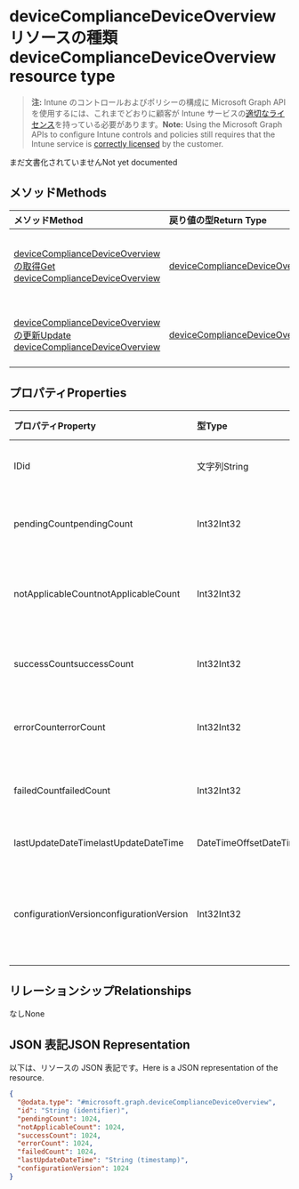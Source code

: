 # <a name="devicecompliancedeviceoverview-resource-type"></a><span data-ttu-id="ae2f2-101">deviceComplianceDeviceOverview リソースの種類</span><span class="sxs-lookup"><span data-stu-id="ae2f2-101">deviceComplianceDeviceOverview resource type</span></span>

> <span data-ttu-id="ae2f2-102">**注:** Intune のコントロールおよびポリシーの構成に Microsoft Graph API を使用するには、これまでどおりに顧客が Intune サービスの[適切なライセンス](https://go.microsoft.com/fwlink/?linkid=839381)を持っている必要があります。</span><span class="sxs-lookup"><span data-stu-id="ae2f2-102">**Note:** Using the Microsoft Graph APIs to configure Intune controls and policies still requires that the Intune service is [correctly licensed](https://go.microsoft.com/fwlink/?linkid=839381) by the customer.</span></span>

<span data-ttu-id="ae2f2-103">まだ文書化されていません</span><span class="sxs-lookup"><span data-stu-id="ae2f2-103">Not yet documented</span></span>
## <a name="methods"></a><span data-ttu-id="ae2f2-104">メソッド</span><span class="sxs-lookup"><span data-stu-id="ae2f2-104">Methods</span></span>
|<span data-ttu-id="ae2f2-105">メソッド</span><span class="sxs-lookup"><span data-stu-id="ae2f2-105">Method</span></span>|<span data-ttu-id="ae2f2-106">戻り値の型</span><span class="sxs-lookup"><span data-stu-id="ae2f2-106">Return Type</span></span>|<span data-ttu-id="ae2f2-107">説明</span><span class="sxs-lookup"><span data-stu-id="ae2f2-107">Description</span></span>|
|:---|:---|:---|
|[<span data-ttu-id="ae2f2-108">deviceComplianceDeviceOverview の取得</span><span class="sxs-lookup"><span data-stu-id="ae2f2-108">Get deviceComplianceDeviceOverview</span></span>](../api/intune_deviceconfig_devicecompliancedeviceoverview_get.md)|[<span data-ttu-id="ae2f2-109">deviceComplianceDeviceOverview</span><span class="sxs-lookup"><span data-stu-id="ae2f2-109">deviceComplianceDeviceOverview</span></span>](../resources/intune_deviceconfig_devicecompliancedeviceoverview.md)|<span data-ttu-id="ae2f2-110">[deviceComplianceDeviceOverview](../resources/intune_deviceconfig_devicecompliancedeviceoverview.md) オブジェクトのプロパティとリレーションシップを読み取ります。</span><span class="sxs-lookup"><span data-stu-id="ae2f2-110">Read properties and relationships of the [deviceComplianceDeviceOverview](../resources/intune_deviceconfig_devicecompliancedeviceoverview.md) object.</span></span>|
|[<span data-ttu-id="ae2f2-111">deviceComplianceDeviceOverview の更新</span><span class="sxs-lookup"><span data-stu-id="ae2f2-111">Update deviceComplianceDeviceOverview</span></span>](../api/intune_deviceconfig_devicecompliancedeviceoverview_update.md)|[<span data-ttu-id="ae2f2-112">deviceComplianceDeviceOverview</span><span class="sxs-lookup"><span data-stu-id="ae2f2-112">deviceComplianceDeviceOverview</span></span>](../resources/intune_deviceconfig_devicecompliancedeviceoverview.md)|<span data-ttu-id="ae2f2-113">[deviceComplianceDeviceOverview](../resources/intune_deviceconfig_devicecompliancedeviceoverview.md) オブジェクトのプロパティを更新します。</span><span class="sxs-lookup"><span data-stu-id="ae2f2-113">Update the properties of a [deviceComplianceDeviceOverview](../resources/intune_deviceconfig_devicecompliancedeviceoverview.md) object.</span></span>|

## <a name="properties"></a><span data-ttu-id="ae2f2-114">プロパティ</span><span class="sxs-lookup"><span data-stu-id="ae2f2-114">Properties</span></span>
|<span data-ttu-id="ae2f2-115">プロパティ</span><span class="sxs-lookup"><span data-stu-id="ae2f2-115">Property</span></span>|<span data-ttu-id="ae2f2-116">型</span><span class="sxs-lookup"><span data-stu-id="ae2f2-116">Type</span></span>|<span data-ttu-id="ae2f2-117">説明</span><span class="sxs-lookup"><span data-stu-id="ae2f2-117">Description</span></span>|
|:---|:---|:---|
|<span data-ttu-id="ae2f2-118">ID</span><span class="sxs-lookup"><span data-stu-id="ae2f2-118">id</span></span>|<span data-ttu-id="ae2f2-119">文字列</span><span class="sxs-lookup"><span data-stu-id="ae2f2-119">String</span></span>|<span data-ttu-id="ae2f2-120">エンティティのキー。</span><span class="sxs-lookup"><span data-stu-id="ae2f2-120">Key of the entity.</span></span>|
|<span data-ttu-id="ae2f2-121">pendingCount</span><span class="sxs-lookup"><span data-stu-id="ae2f2-121">pendingCount</span></span>|<span data-ttu-id="ae2f2-122">Int32</span><span class="sxs-lookup"><span data-stu-id="ae2f2-122">Int32</span></span>|<span data-ttu-id="ae2f2-123">保留中のデバイスの数</span><span class="sxs-lookup"><span data-stu-id="ae2f2-123">Number of pending devices</span></span>|
|<span data-ttu-id="ae2f2-124">notApplicableCount</span><span class="sxs-lookup"><span data-stu-id="ae2f2-124">notApplicableCount</span></span>|<span data-ttu-id="ae2f2-125">Int32</span><span class="sxs-lookup"><span data-stu-id="ae2f2-125">Int32</span></span>|<span data-ttu-id="ae2f2-126">該当しないデバイスの数</span><span class="sxs-lookup"><span data-stu-id="ae2f2-126">Number of not applicable devices</span></span>|
|<span data-ttu-id="ae2f2-127">successCount</span><span class="sxs-lookup"><span data-stu-id="ae2f2-127">successCount</span></span>|<span data-ttu-id="ae2f2-128">Int32</span><span class="sxs-lookup"><span data-stu-id="ae2f2-128">Int32</span></span>|<span data-ttu-id="ae2f2-129">成功したデバイスの数</span><span class="sxs-lookup"><span data-stu-id="ae2f2-129">Number of succeeded devices</span></span>|
|<span data-ttu-id="ae2f2-130">errorCount</span><span class="sxs-lookup"><span data-stu-id="ae2f2-130">errorCount</span></span>|<span data-ttu-id="ae2f2-131">Int32</span><span class="sxs-lookup"><span data-stu-id="ae2f2-131">Int32</span></span>|<span data-ttu-id="ae2f2-132">エラー デバイスの数</span><span class="sxs-lookup"><span data-stu-id="ae2f2-132">Number of error devices</span></span>|
|<span data-ttu-id="ae2f2-133">failedCount</span><span class="sxs-lookup"><span data-stu-id="ae2f2-133">failedCount</span></span>|<span data-ttu-id="ae2f2-134">Int32</span><span class="sxs-lookup"><span data-stu-id="ae2f2-134">Int32</span></span>|<span data-ttu-id="ae2f2-135">失敗したデバイスの数</span><span class="sxs-lookup"><span data-stu-id="ae2f2-135">Number of failed devices</span></span>|
|<span data-ttu-id="ae2f2-136">lastUpdateDateTime</span><span class="sxs-lookup"><span data-stu-id="ae2f2-136">lastUpdateDateTime</span></span>|<span data-ttu-id="ae2f2-137">DateTimeOffset</span><span class="sxs-lookup"><span data-stu-id="ae2f2-137">DateTimeOffset</span></span>|<span data-ttu-id="ae2f2-138">最終更新時刻</span><span class="sxs-lookup"><span data-stu-id="ae2f2-138">Last update time</span></span>|
|<span data-ttu-id="ae2f2-139">configurationVersion</span><span class="sxs-lookup"><span data-stu-id="ae2f2-139">configurationVersion</span></span>|<span data-ttu-id="ae2f2-140">Int32</span><span class="sxs-lookup"><span data-stu-id="ae2f2-140">Int32</span></span>|<span data-ttu-id="ae2f2-141">対象の概要に関するポリシーのバージョン</span><span class="sxs-lookup"><span data-stu-id="ae2f2-141">Version of the policy for that overview</span></span>|

## <a name="relationships"></a><span data-ttu-id="ae2f2-142">リレーションシップ</span><span class="sxs-lookup"><span data-stu-id="ae2f2-142">Relationships</span></span>
<span data-ttu-id="ae2f2-143">なし</span><span class="sxs-lookup"><span data-stu-id="ae2f2-143">None</span></span>
## <a name="json-representation"></a><span data-ttu-id="ae2f2-144">JSON 表記</span><span class="sxs-lookup"><span data-stu-id="ae2f2-144">JSON Representation</span></span>
<span data-ttu-id="ae2f2-145">以下は、リソースの JSON 表記です。</span><span class="sxs-lookup"><span data-stu-id="ae2f2-145">Here is a JSON representation of the resource.</span></span>
<!--{
  "blockType": "resource",
  "baseType": "microsoft.graph.entity",
  "keyProperty": "id",
  "@odata.type": "microsoft.graph.deviceComplianceDeviceOverview"
}-->
``` json
{
  "@odata.type": "#microsoft.graph.deviceComplianceDeviceOverview",
  "id": "String (identifier)",
  "pendingCount": 1024,
  "notApplicableCount": 1024,
  "successCount": 1024,
  "errorCount": 1024,
  "failedCount": 1024,
  "lastUpdateDateTime": "String (timestamp)",
  "configurationVersion": 1024
}
```









